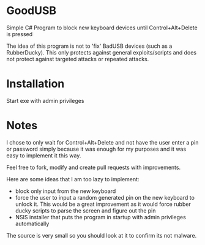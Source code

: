 # GoodUSB
Simple C# Program to block new keyboard devices until Control+Alt+Delete is pressed

The idea of this program is not to 'fix' BadUSB devices (such as a RubberDucky). This only protects against general exploits/scripts and does not protect against targeted attacks or repeated attacks. 

# Installation

Start exe with admin privileges

# Notes

I chose to only wait for Control+Alt+Delete and not have the user enter a pin or password simply because it was enough for my purposes and it was easy to implement it this way.

Feel free to fork, modify and create pull requests with improvements.

Here are some ideas that I am too lazy to implement:

* block only input from the new keyboard
* force the user to input a random generated pin on the new keyboard to unlock it. This would be a great improvement as it would force rubber ducky scripts to parse the screen and figure out the pin
* NSIS installer that puts the program in startup with admin privileges automatically



The source is very small so you should look at it to confirm its not malware.
